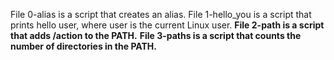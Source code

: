 File 0-alias is a script that creates an alias.
File 1-hello_you is a script that prints hello user, where user is the current Linux user.
**File 2-path is a script that adds /action to the PATH.**
**File 3-paths is a script that counts the number of directories in the PATH.**
